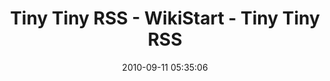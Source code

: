 ---
date: 2010-09-11 05:35:06
link:
  source: delicious
  source_url: https://del.icio.us/roytang
  text: Tiny Tiny RSS - WikiStart - Tiny Tiny RSS
  url: http://tt-rss.org/redmine/
slug: tiny-tiny-rss-wikistart-tiny-tiny-rss
source: delicious
tags:
- php
- rss
- tools
- ___private
- broken-link
title: Tiny Tiny RSS - WikiStart - Tiny Tiny RSS
---